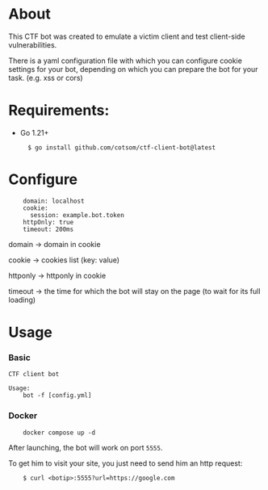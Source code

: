 # About

This CTF bot was created to emulate a victim client and test client-side vulnerabilities. 

There is a yaml configuration file with which you can configure cookie settings for your bot, depending on which you can prepare the bot for your task. (e.g. xss or cors)


# Requirements:
* Go 1.21+

        $ go install github.com/cotsom/ctf-client-bot@latest

# Configure
        domain: localhost
        cookie:
          session: example.bot.token
        httpOnly: true
        timeout: 200ms

domain -> domain in cookie

cookie -> cookies list (key: value)

httponly -> httponly in cookie

timeout -> the time for which the bot will stay on the page (to wait for its full loading)

# Usage

### Basic
    CTF client bot

    Usage:
        bot -f [config.yml]

### Docker
        docker compose up -d

After launching, the bot will work on port `5555`. 

To get him to visit your site, you just need to send him an http request: 

        $ curl <botip>:5555?url=https://google.com

